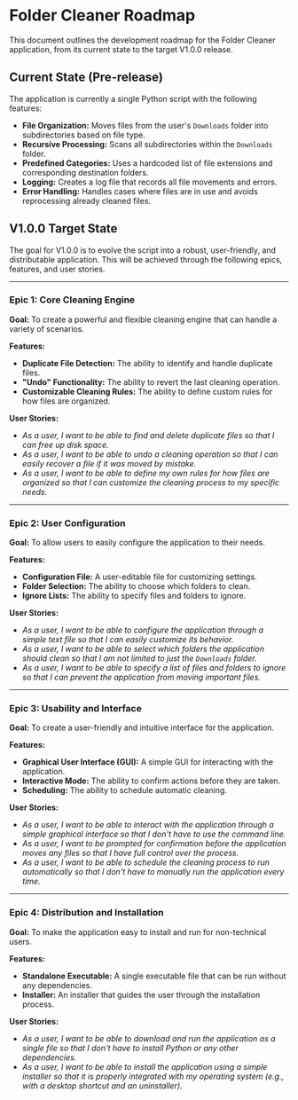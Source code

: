 # Folder Cleaner Roadmap

This document outlines the development roadmap for the Folder Cleaner application, from its current state to the target V1.0.0 release.

## Current State (Pre-release)

The application is currently a single Python script with the following features:

- **File Organization:** Moves files from the user's `Downloads` folder into subdirectories based on file type.
- **Recursive Processing:** Scans all subdirectories within the `Downloads` folder.
- **Predefined Categories:** Uses a hardcoded list of file extensions and corresponding destination folders.
- **Logging:** Creates a log file that records all file movements and errors.
- **Error Handling:** Handles cases where files are in use and avoids reprocessing already cleaned files.

## V1.0.0 Target State

The goal for V1.0.0 is to evolve the script into a robust, user-friendly, and distributable application. This will be achieved through the following epics, features, and user stories.

---

### Epic 1: Core Cleaning Engine

**Goal:** To create a powerful and flexible cleaning engine that can handle a variety of scenarios.

**Features:**

- **Duplicate File Detection:** The ability to identify and handle duplicate files.
- **"Undo" Functionality:** The ability to revert the last cleaning operation.
- **Customizable Cleaning Rules:** The ability to define custom rules for how files are organized.

**User Stories:**

- *As a user, I want to be able to find and delete duplicate files so that I can free up disk space.*
- *As a user, I want to be able to undo a cleaning operation so that I can easily recover a file if it was moved by mistake.*
- *As a user, I want to be able to define my own rules for how files are organized so that I can customize the cleaning process to my specific needs.*

---

### Epic 2: User Configuration

**Goal:** To allow users to easily configure the application to their needs.

**Features:**

- **Configuration File:** A user-editable file for customizing settings.
- **Folder Selection:** The ability to choose which folders to clean.
- **Ignore Lists:** The ability to specify files and folders to ignore.

**User Stories:**

- *As a user, I want to be able to configure the application through a simple text file so that I can easily customize its behavior.*
- *As a user, I want to be able to select which folders the application should clean so that I am not limited to just the `Downloads` folder.*
- *As a user, I want to be able to specify a list of files and folders to ignore so that I can prevent the application from moving important files.*

---

### Epic 3: Usability and Interface

**Goal:** To create a user-friendly and intuitive interface for the application.

**Features:**

- **Graphical User Interface (GUI):** A simple GUI for interacting with the application.
- **Interactive Mode:** The ability to confirm actions before they are taken.
- **Scheduling:** The ability to schedule automatic cleaning.

**User Stories:**

- *As a user, I want to be able to interact with the application through a simple graphical interface so that I don't have to use the command line.*
- *As a user, I want to be prompted for confirmation before the application moves any files so that I have full control over the process.*
- *As a user, I want to be able to schedule the cleaning process to run automatically so that I don't have to manually run the application every time.*

---

### Epic 4: Distribution and Installation

**Goal:** To make the application easy to install and run for non-technical users.

**Features:**

- **Standalone Executable:** A single executable file that can be run without any dependencies.
- **Installer:** An installer that guides the user through the installation process.

**User Stories:**

- *As a user, I want to be able to download and run the application as a single file so that I don't have to install Python or any other dependencies.*
- *As a user, I want to be able to install the application using a simple installer so that it is properly integrated with my operating system (e.g., with a desktop shortcut and an uninstaller).*
